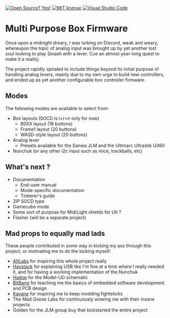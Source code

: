 [![Open Source? Yes!](https://badgen.net/badge/Open%20Source%20%3F/Yes%21/blue?icon=github)](https://github.com/Naereen/badges/) [![MIT license](https://img.shields.io/badge/License-MIT-blue.svg)](https://lbesson.mit-license.org/) [![Visual Studio Code](https://img.shields.io/badge/--007ACC?logo=visual%20studio%20code&logoColor=ffffff)](https://code.visualstudio.com/)

# Multi Purpose Box Firmware

Once upon a midnight dreary, I was lurking on Discord, weak and weary, whereupon the topic of analog input was brought up by yet another lost soul looking to play Smash with a lever. Cue an almost year-long quest to make it a reality.

The project rapidly spiraled to include things beyond its initial purpose of handling analog levers, mainly due to my own urge to build new controllers, and ended up as yet another configurable box controller firmware.

## Modes

The following modes are available to select from:

* Box layouts (SOCD is l+r=n only for now)
    * B0XX layout (18 buttons)
    * Frame1 layout (20 buttons)
    * WASD-style layout (20 buttons)
* Analog lever
    * Presets available for the Sanwa JLM and the Ultimarc Ultrastik U360
* Nunchuk (or any other i2c input such as mice, trackballs, etc)

## What's next ?

* Documentation
    * End-user manual
    * Mode-specific documentation
    * Tinkerer's guide
* 2IP SOCD type
* Gamecube mode
* Some sort of purpose for Mid/Light shields for Ult ?
* Flasher (will be a separate project)

## Mad props to equally mad lads

These people contributed in some way in kicking my ass through this project, or motivating me to do the kicking myself:

* [AltLabs](http://www.altlabcontrollers.com/) for inspiring this whole project really
* [Haystack](https://github.com/JonnyHaystack/HayBox) for explaining USB like I'm five at a time where I really needed it, and for having a working implementation of the Nunchuk
* [Hadoe](https://github.com/HTangl/Model-UD) for the Model-UD schematic
* [BitBang](https://bitbanggaming.com/) for teaching me the basics of embedded software development and PCB design
* [Kayane](https://twitter.com/kayane) for inspiring me to keep modding fightsticks
* The Mad Goose Labs for continuously wowing me with their insane projects
* Golden for the JLM group buy that kickstarted the entire project